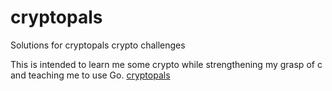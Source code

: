 # cryptopals
Solutions for cryptopals crypto challenges

This is intended to learn me some crypto while strengthening my grasp of c and teaching me to use Go.
[cryptopals](https://cryptopals.com)
